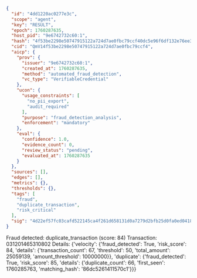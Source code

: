 ```json
{
  "id": "4dd1220ac0277e3c",
  "scope": "agent",
  "key": "RESULT",
  "epoch": 1760287635,
  "host_pid": "9e6742732c60:1",
  "hash": "4f53be2298e50747915122a724d7ae0fbc79ccf40dc5e96f6df132e76ee3bb79",
  "cid": "QmV14f53be2298e50747915122a724d7ae0fbc79ccf4",
  "aicp": {
    "prov": {
      "issuer": "9e6742732c60:1",
      "created_at": 1760287635,
      "method": "automated_fraud_detection",
      "vc_type": "VerifiableCredential"
    },
    "ucon": {
      "usage_constraints": [
        "no_pii_export",
        "audit_required"
      ],
      "purpose": "fraud_detection_analysis",
      "enforcement": "mandatory"
    },
    "eval": {
      "confidence": 1.0,
      "evidence_count": 0,
      "review_status": "pending",
      "evaluated_at": 1760287635
    }
  },
  "sources": [],
  "edges": [],
  "metrics": {},
  "thresholds": {},
  "tags": [
    "fraud",
    "duplicate_transaction",
    "risk_critical"
  ],
  "sig": "4d22ef57fc03cafd522145ca4f261d658131d0a7279d2bfb25d0fa0ed0418f6d"
}
```

Fraud detected: duplicate_transaction (score: 84)
Transaction: 031201465310802
Details: {'velocity': {'fraud_detected': True, 'risk_score': 84, 'details': {'transaction_count': 67, 'threshold': 50, 'total_amount': 25059139, 'amount_threshold': 10000000}}, 'duplicate': {'fraud_detected': True, 'risk_score': 85, 'details': {'duplicate_count': 66, 'first_seen': 1760285763, 'matching_hash': '86dc5261411570c1'}}}
